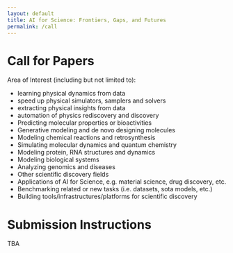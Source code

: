 ```yaml
---
layout: default
title: AI for Science: Frontiers, Gaps, and Futures
permalink: /call
---
```


# Call for Papers

Area of Interest (including but not limited to):
- learning physical dynamics from data
- speed up physical simulators, samplers and solvers
- extracting physical insights from data
- automation of physics rediscovery and discovery
- Predicting molecular properties or bioactivities
- Generative modeling and de novo designing molecules
- Modeling chemical reactions and retrosynthesis
- Simulating molecular dynamics and quantum chemistry 
- Modeling protein, RNA structures and dynamics
- Modeling biological systems
- Analyzing genomics and diseases
- Other scientific discovery fields
- Applications of AI for Science, e.g. material science, drug discovery, etc.
- Benchmarking related or new tasks (i.e. datasets, sota models, etc.)
- Building tools/infrastructures/platforms for scientific discovery 


# Submission Instructions

TBA
